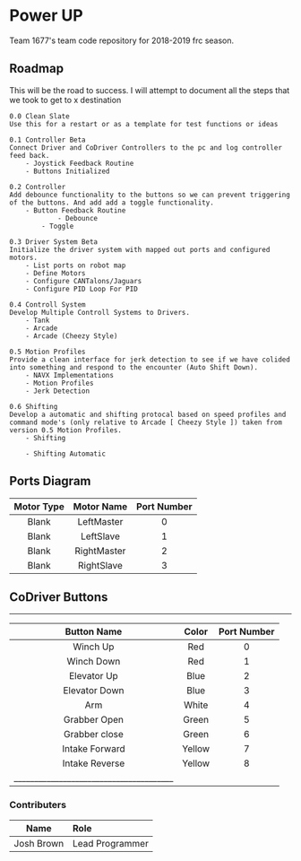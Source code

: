# Power UP
Team 1677's team code repository for 2018-2019 frc season.

## Roadmap
This will be the road to success. I will attempt to document all the steps that we took to get to x destination

```
0.0 Clean Slate
Use this for a restart or as a template for test functions or ideas

0.1 Controller Beta 
Connect Driver and CoDriver Controllers to the pc and log controller feed back.
	- Joystick Feedback Routine
	- Buttons Initialized
	
0.2 Controller
Add debounce functionality to the buttons so we can prevent triggering of the buttons. And add add a toggle functionality.
	- Button Feedback Routine
        	- Debounce
		- Toggle

0.3 Driver System Beta
Initialize the driver system with mapped out ports and configured motors.
	- List ports on robot map
	- Define Motors
	- Configure CANTalons/Jaguars
	- Configure PID Loop For PID

0.4 Controll System
Develop Multiple Controll Systems to Drivers. 
	- Tank
	- Arcade
	- Arcade (Cheezy Style)

0.5 Motion Profiles
Provide a clean interface for jerk detection to see if we have colided into something and respond to the encounter (Auto Shift Down).
	- NAVX Implementations
	- Motion Profiles
	- Jerk Detection

0.6 Shifting
Develop a automatic and shifting protocal based on speed profiles and command mode's (only relative to Arcade [ Cheezy Style ]) taken from version 0.5 Motion Profiles.
	- Shifting 
	
	- Shifting Automatic 

```

## Ports Diagram 
| Motor Type  | Motor Name  | Port Number |
| :--------:  | :--------:  | :---------: |
| Blank       | LeftMaster  | 0           |
| Blank       | LeftSlave   | 1           |
| Blank       | RightMaster | 2           |
| Blank       | RightSlave  | 3           |

## CoDriver Buttons
_________________________________________
| Button Name  	 | Color  | Port Number |
|:--------------:|:------:|:-----------:| 
| Winch Up	 | Red    | 0           |   
| Winch Down	 | Red    | 1           |  
| Elevator Up	 | Blue   | 2           |
| Elevator Down	 | Blue   | 3           |
| Arm		 | White  | 4           |
| Grabber Open	 | Green  | 5           |
| Grabber close	 | Green  | 6           |
| Intake Forward | Yellow | 7           |
| Intake Reverse | Yellow | 8           |
|_______________________________________| 
### Contributers
| Name        | Role             |
| :---------: | :--------------- |
| Josh Brown  | Lead Programmer  |
